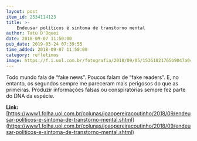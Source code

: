 ```yaml
---
layout: post
item_id: 2534114123
title: >-
    Endeusar políticos é sintoma de transtorno mental
author: Tatu D'Oquei
date: 2018-09-07 11:50:00
pub_date: 2019-03-24 07:39:55
time_added: 2018-09-07 11:50:00
category: refletimos
image: https://f.i.uol.com.br/fotografia/2018/09/05/15361821765b9047a042c03_1536182176_3x2_rt.jpg
---
```


Todo mundo fala de “fake news”. Poucos falam de “fake readers”. E, no entanto, os segundos sempre me pareceram mais perigosos do que as primeiras. Produzir informações falsas ou conspiratórias sempre fez parte do DNA da espécie.

**Link:** [https://www1.folha.uol.com.br/colunas/joaopereiracoutinho/2018/09/endeusar-politicos-e-sintoma-de-transtorno-mental.shtml](https://www1.folha.uol.com.br/colunas/joaopereiracoutinho/2018/09/endeusar-politicos-e-sintoma-de-transtorno-mental.shtml)

